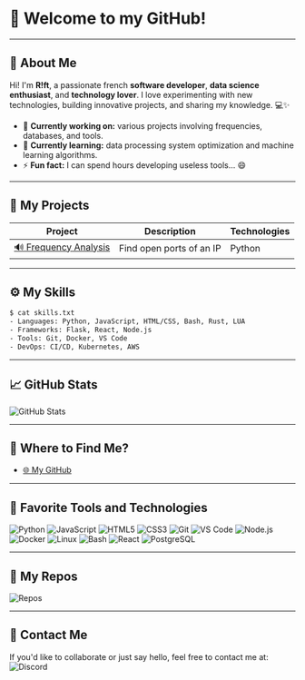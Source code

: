 # 👋 Welcome to my GitHub!

---

## 🎨 About Me

Hi! I'm **R!ft**, a passionate french **software developer**, **data science enthusiast**, and **technology lover**. I love experimenting with new technologies, building innovative projects, and sharing my knowledge. 💻✨

- 🔭 **Currently working on:** various projects involving frequencies, databases, and tools.
- 🌱 **Currently learning:** data processing system optimization and machine learning algorithms.
- ⚡ **Fun fact:** I can spend hours developing useless tools... 😄

---

## 🚀 My Projects

| Project | Description | Technologies |
|--------|-------------|--------------|
| [🔊 Frequency Analysis](https://github.com/riftdeveloppement/PortSeeker) | Find open ports of an IP | Python |

---

## ⚙️ My Skills

```bash
$ cat skills.txt
- Languages: Python, JavaScript, HTML/CSS, Bash, Rust, LUA
- Frameworks: Flask, React, Node.js
- Tools: Git, Docker, VS Code
- DevOps: CI/CD, Kubernetes, AWS
```

---

## 📈 GitHub Stats

![GitHub Stats](https://github-readme-stats.vercel.app/api?username=riftdeveloppement&show_icons=true&theme=radical)

---

## 💬 Where to Find Me?

- [🌐 My GitHub](https://github.com/riftdeveloppement)

---

## 🧰 Favorite Tools and Technologies

![Python](https://img.shields.io/badge/-Python-3776AB?style=flat-square&logo=python&logoColor=white)
![JavaScript](https://img.shields.io/badge/-JavaScript-F7DF1E?style=flat-square&logo=javascript&logoColor=black)
![HTML5](https://img.shields.io/badge/-HTML5-E34F26?style=flat-square&logo=html5&logoColor=white)
![CSS3](https://img.shields.io/badge/-CSS3-1572B6?style=flat-square&logo=css3&logoColor=white)
![Git](https://img.shields.io/badge/-Git-F05032?style=flat-square&logo=git&logoColor=white)
![VS Code](https://img.shields.io/badge/-VS_Code-007ACC?style=flat-square&logo=visual-studio-code&logoColor=white)
![Node.js](https://img.shields.io/badge/-Node.js-339933?style=flat-square&logo=node.js&logoColor=white)
![Docker](https://img.shields.io/badge/-Docker-2496ED?style=flat-square&logo=docker&logoColor=white)
![Linux](https://img.shields.io/badge/-Linux-FCC624?style=flat-square&logo=linux&logoColor=black)
![Bash](https://img.shields.io/badge/-Bash-4EAA25?style=flat-square&logo=gnu-bash&logoColor=white)
![React](https://img.shields.io/badge/-React-61DAFB?style=flat-square&logo=react&logoColor=black)
![PostgreSQL](https://img.shields.io/badge/-PostgreSQL-336791?style=flat-square&logo=postgresql&logoColor=white)

---

## 📂 My Repos

![Repos](https://github-readme-stats.vercel.app/api/top-langs/?username=riftdeveloppement&layout=compact&theme=radical)

---

## 📧 Contact Me

If you'd like to collaborate or just say hello, feel free to contact me at: ![Discord](https://img.shields.io/badge/-wged-7289DA?style=flat-square&logo=discord&logoColor=white)
